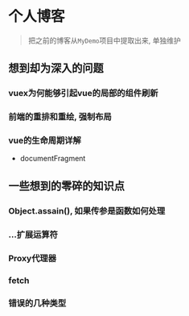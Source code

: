 # 个人博客

> 把之前的博客从`MyDemo`项目中提取出来, 单独维护

## 想到却为深入的问题

### vuex为何能够引起vue的局部的组件刷新

### 前端的重排和重绘, 强制布局

### vue的生命周期详解

* documentFragment

## 一些想到的零碎的知识点

### Object.assain(), 如果传参是函数如何处理

### ...扩展运算符

### Proxy代理器

### fetch

### 错误的几种类型